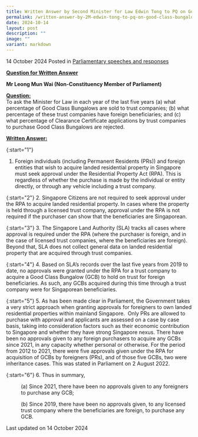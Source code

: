 ```yaml
---
title: Written Answer by Second Minister for Law Edwin Tong to PQ on Good Class Bungalows Sold to Trust Companies with Foreign Beneficiaries
permalink: /written-answer-by-2M-edwin-tong-to-pq-on-good-class-bungalows-sold-to-trust-companies/
date: 2024-10-14
layout: post
description: ""
image: ""
variant: markdown
---
```

14 October 2024 Posted in [Parliamentary speeches and responses](/news/parliamentary-speeches) 

<b><u>Question for Written Answer</u></b>

<b>Mr Leong Mun Wai (Non-Constituency Member of Parliament)</b>

<b><u>Question:</u></b>
<br>To ask the Minister for Law in each year of the last five years (a) what percentage of Good Class Bungalows are sold to trust companies; (b) what percentage of these trust companies have foreign beneficiaries; and (c) what percentage of Clearance Certificate applications by trust companies to purchase Good Class Bungalows are rejected.

<b><u>Written Answer:</u></b>

{:start="1"}
1.	Foreign individuals (including Permanent Residents (PRs)) and foreign entities that wish to acquire landed residential property in Singapore must seek approval under the Residential Property Act (RPA). This is regardless of whether the purchase is made by the individual or entity directly, or through any vehicle including a trust company.

{:start="2"}
2. Singapore Citizens are not required to seek approval under the RPA to acquire landed residential property. In cases where the property is held through a licensed trust company, approval under the RPA is not required if the purchaser can show that the beneficiaries are Singaporean.&nbsp;

{:start="3"}
3. The Singapore Land Authority (SLA) tracks all cases where approval is required under the RPA (where the purchaser is foreign, and in the case of licensed trust companies, where the beneficiaries are foreign). Beyond that, SLA does not collect general data on landed residential property that are acquired through trust companies.

{:start="4"}
4. Based on SLA’s records over the last five years from 2019 to date, no approvals were granted under the RPA for a trust company to acquire a Good Class Bungalow (GCB) to hold on trust for foreign beneficiaries. As such, any GCBs acquired during this time through a trust company were for Singaporean beneficiaries.

{:start="5"}
5. As has been made clear in Parliament, the Government takes a very strict approach when granting approvals for foreigners to own landed residential properties within mainland Singapore.&nbsp; Only PRs are allowed to purchase with approval and applicants are assessed on a case by case basis, taking into consideration factors such as their economic contribution to Singapore and whether they have strong Singapore nexus. There have been no approvals given to any foreign purchasers to acquire any GCBs since 2021, in any capacity whether personal or otherwise. For the period from 2012 to 2021, there were five approvals given under the RPA for acquisition of GCBs by foreigners (PRs), and of those five GCBs, two were inheritance cases. This was stated in Parliament on 2 August 2022.

{:start="6"}
6. Thus in summary,

<p style="margin-left: 40px">
(a) Since 2021, there have been no approvals given to any foreigners to purchase any GCB;

</p><p style="margin-left: 40px">
(b) Since 2019, there have been no approvals given, to any licensed trust company where the beneficiaries are foreign, to purchase any GCB.

</p><p class="right-side-updated">Last updated on 14 October 2024</p>

